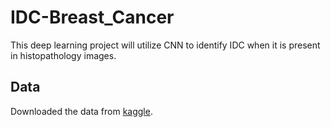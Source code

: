 # IDC-Breast_Cancer
This deep learning project will utilize CNN to identify IDC when it is present in histopathology images.

## Data

Downloaded the data from [kaggle](https://www.kaggle.com/datasets/paultimothymooney/breast-histopathology-images).